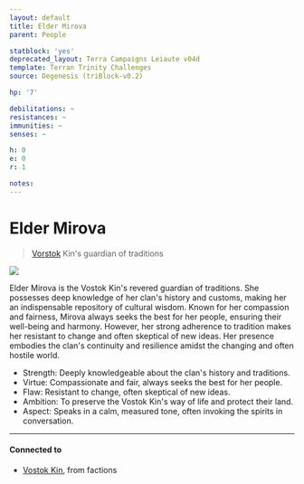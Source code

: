 ```yaml
---
layout: default
title: Elder Mirova
parent: People

statblock: 'yes'
deprecated_layout: Terra Campaigns Leiaute v04d
template: Terran Trinity Challenges
source: Degenesis (triBlock-v0.2)

hp: '7'

debilitations: ~
resistances: ~
immunities: ~
senses: ~

h: 0
e: 0
r: 1

notes: 
---
```

# Elder Mirova

> [Vorstok](../factions/Vorstok.md) Kin's guardian of traditions

![](https://i.imgur.com/GjAvGPx.png)

Elder Mirova is the Vostok Kin's revered guardian of traditions. She possesses deep knowledge of her clan's history and customs, making her an indispensable repository of cultural wisdom. Known for her compassion and fairness, Mirova always seeks the best for her people, ensuring their well-being and harmony. However, her strong adherence to tradition makes her resistant to change and often skeptical of new ideas. Her presence embodies the clan's continuity and resilience amidst the changing and often hostile world.

- Strength: Deeply knowledgeable about the clan's history and traditions.
- Virtue: Compassionate and fair, always seeks the best for her people.
- Flaw: Resistant to change, often skeptical of new ideas.
- Ambition: To preserve the Vostok Kin's way of life and protect their land.
- Aspect: Speaks in a calm, measured tone, often invoking the spirits in conversation.

---
#### Connected to

<!-- QueryToSerialize: LIST without ID "["+ title + "](https://terra-campaigns.github.io/"+ regexreplace(file.path, ".md", "") + ")" + ", from " + regexreplace(file.folder, "degenesis/", "") FROM ([[]]) OR outgoing([[]]) WHERE file.name != this.file.name SORT file.folder DESC -->
<!-- SerializedQuery: LIST without ID "["+ title + "](https://terra-campaigns.github.io/"+ regexreplace(file.path, ".md", "") + ")" + ", from " + regexreplace(file.folder, "degenesis/", "") FROM ([[]]) OR outgoing([[]]) WHERE file.name != this.file.name SORT file.folder DESC -->
- [Vostok Kin](https://terra-campaigns.github.io/degenesis/factions/Vorstok), from factions
<!-- SerializedQuery END -->

